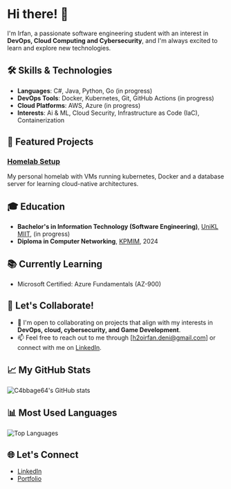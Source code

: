 # Hi there! 👋

I'm Irfan, a passionate software engineering student with an interest in **DevOps, Cloud Computing and Cybersecurity**, and I'm always excited to learn and explore new technologies.

## 🛠️ Skills & Technologies
- **Languages**: C#, Java, Python, Go (in progress)
- **DevOps Tools**: Docker, Kubernetes, Git, GitHub Actions (in progress)
- **Cloud Platforms**: AWS, Azure (in progress)
- **Interests**: Ai & ML, Cloud Security, Infrastructure as Code (IaC), Containerization

## 🚀 Featured Projects

### [Homelab Setup](https://github.com/C4bbage64/homelab-setup)
My personal homelab with VMs running kubernetes, Docker and a database server for learning cloud-native architectures.

## 🎓 Education
- **Bachelor's in Information Technology (Software Engineering)**, [UniKL MIIT](https://www.unikl.edu.my/), (in progress)
- **Diploma in Computer Networking**, [KPMIM](http://www.kpmim.edu.my/), 2024

## 📚 Currently Learning
- Microsoft Certified: Azure Fundamentals (AZ-900)

## 🤝 Let's Collaborate!
- 💞️ I'm open to collaborating on projects that align with my interests in **DevOps, cloud, cybersecurity, and Game Development**.
- 📫 Feel free to reach out to me through [h2oirfan.deni@gmail.com] or connect with me on [LinkedIn](https://www.linkedin.com/in/muhammad-irfan-deni-b18688260/).

## 📈 My GitHub Stats
![C4bbage64's GitHub stats](https://github-readme-stats.vercel.app/api?username=C4bbage64&show_icons=true&theme=radical)

## 📊 Most Used Languages
![Top Languages](https://github-readme-stats.vercel.app/api/top-langs/?username=C4bbage64&layout=compact&theme=radical)

## 🌐 Let's Connect
- [LinkedIn](https://www.linkedin.com/in/muhammad-irfan-deni-b18688260/)
- [Portfolio](https://c4bbage64.github.io/#about)



<!---
C4bbage64/C4bbage64 is a ✨ special ✨ repository because its `README.md` (this file) appears on your GitHub profile.
You can click the Preview link to take a look at your changes.
--->
